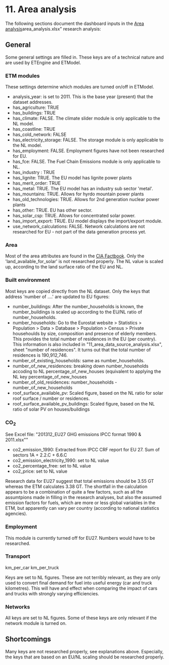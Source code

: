 # 11. Area analysis

The following sections document the dashboard inputs in the [Area analysis](../../../../analyses/11_area_analysis.xlsx)area_analysis.xlsx" research analysis:


## General

Some general settings are filled in. These keys are of a technical nature and are used by ETEngine and ETModel.


### ETM modules

These settings determine which modules are turned on/off in ETModel.

- analysis_year: is set to 2011. This is the base year (present) that the dataset addresses.
- has_agriculture: TRUE
- has_buildings: TRUE
- has_climate: FALSE. The climate slider module is only applicable to the NL model.
- has_coastline: TRUE
- has_cold_network: FALSE
- has_electricity_storage: FALSE. The storage module is only applicable to the NL model.
- has_employment: FALSE. Employment figures have not been researched for EU.
- has_fce: FALSE. The Fuel Chain Emissions module is only applicable to NL.
- has_industry	: TRUE
- has_lignite: TRUE. The EU model has lignite power plants
- has_merit_order: TRUE
- has_metal: TRUE. The EU model has an industry sub sector 'metal'.
- has_mountains: TRUE. Allows for hyrdo mountain power plants
- has_old_technologies: TRUE. Allows for 2nd generation nuclear power plants
- has_other: TRUE. EU has other sector.
- has_solar_csp: TRUE. Allows for concentrated solar power.
- has_import_export: TRUE. EU model displays the import/export module.
- use_network_calculations: FALSE. Network calculations are not researched for EU - not part of the data generation process yet.


### Area

Most of the area attributes are found in the [CIA Factbook](https://www.cia.gov/library/publications/the-world-factbook/geos/ee.html).
Only the 'land_available_for_solar' is not researched properly. The NL value is scaled up, according to the land surface ratio of the EU and NL.


### Built environment

Most keys are copied directly from the NL dataset. Only the keys that address 'number of ....' are updated to EU figures:

- number_buildings: After the number_households is known, the number_buildings is scaled up according to the EU/NL ratio of number_households.
- number_households: Go to the Eurostat website > Statistics > Population > Data > Database > Population > Census > Private househoulds by size, composition and presence of elderly members. This provides the total number of residences in the EU (per country). This information is also included in "11_area_data_source_analysis.xlsx", sheet "number of residences". It turns out that the total number of residences is 190,912,746.
- number_of_existing_households: same as number_households.
- number_of_new_residences: breaking down number_households accoding to NL percentage_of_new_houses (equivalent to applying the NL key percentage_of_new_houses
- number_of_old_residences: number_households - number_of_new_households
- roof_surface_available_pv: Scaled figure, based on the NL ratio for solar roof surface / number or residences.
- roof_surface_available_pv_buildings: Scaled figure, based on the NL ratio of solar PV on houses/buildings


### CO<sub>2</sub>

See Excel file: "201312_EU27 GHG emissions IPCC format 1990 & 2011.xlsx""
- co2_emission_1990: Extracted from IPCC CRF report for EU 27. Sum of sectors 1A + 2.2.C + 6.6.C
- co2_emission_electricity_1990: set to NL value
- co2_percentage_free: set to NL value
- co2_price: set to NL value

Research data for EU27 suggest that total emissions should be 3.55 GT whereas the ETM calculates 3.38 GT. The shortfall in the calculation appears to be a combination of quite a few factors, such as all the assumtpions made in filling in the research analyses, but also the assumed emission factors for fuels, which are more or less global variables in the ETM, but apparently can vary per country (according to national statistics agencies).


### Employment

This module is currently turned off for EU27. Numbers would have to be researched.


### Transport

km_per_car
km_per_truck

Keys are set to NL figures. These are not terribly relevant, as they are only used to convert final demand for fuel into useful energy (car and truck kilometres). This will have and effect when comparing the impact of cars and trucks with strongly varying efficiencies.


### Networks

All keys are set to NL figures. Some of these keys are only relevant if the network module is turned on.


## Shortcomings

Many keys are not researched properly, see explanations above. Especially, the keys that are based on an EU/NL scaling should be researched properly.